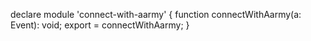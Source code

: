 declare module 'connect-with-aarmy' {
    function connectWithAarmy(a: Event): void;
    export = connectWithAarmy;
}